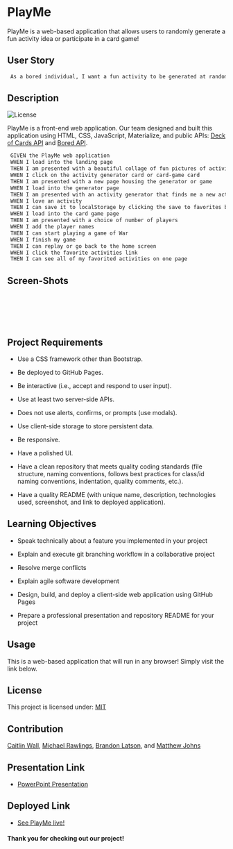 # PlayMe

PlayMe is a web-based application that allows users to randomly generate a fun activity idea or participate in a card game!

## User Story

```md
 As a bored individual, I want a fun activity to be generated at random, so that I can quickly find a way to pass the time. If I’d prefer to play a card game, I can do so in the app.
 ```

## Description

 ![License](https://img.shields.io/badge/License-MIT-yellow)

 PlayMe is a front-end web application. Our team designed and built this application using HTML, CSS, JavaScript, Materialize, and public APIs: [Deck of Cards API](https://deckofcardsapi.com/) and [Bored API](https://www.boredapi.com/). 

```md
 GIVEN the PlayMe web application
 WHEN I load into the landing page
 THEN I am presented with a beautiful collage of fun pictures of activities, description about app, and cards with links to the activity generator and the card game
 WHEN I click on the activity generator card or card-game card
 THEN I am presented with a new page housing the generator or game
 WHEN I load into the generator page
 THEN I am presented with an activity generator that finds me a new activity at the click of a button
 WHEN I love an activity
 THEN I can save it to localStorage by clicking the save to favorites button on the card
 WHEN I load into the card game page
 THEN I am presented with a choice of number of players
 WHEN I add the player names
 THEN I can start playing a game of War
 WHEN I finish my game
 THEN I can replay or go back to the home screen
 WHEN I click the favorite activities link
 THEN I can see all of my favorited activities on one page
 ```

## Screen-Shots

![]()

![]()

![]()

![]()

![]()

![]()

## Project Requirements
* Use a CSS framework other than Bootstrap.

* Be deployed to GitHub Pages.

* Be interactive (i.e., accept and respond to user input).

* Use at least two server-side APIs.

* Does not use alerts, confirms, or prompts (use modals).

* Use client-side storage to store persistent data.

* Be responsive.

* Have a polished UI.

* Have a clean repository that meets quality coding standards (file structure, naming conventions, follows best practices for class/id naming conventions, indentation, quality comments, etc.).

* Have a quality README (with unique name, description, technologies used, screenshot, and link to deployed application).

## Learning Objectives

* Speak technically about a feature you implemented in your project

* Explain and execute git branching workflow in a collaborative project

* Resolve merge conflicts

* Explain agile software development

* Design, build, and deploy a client-side web application using GitHub Pages

* Prepare a professional presentation and repository README for your project

## Usage

 This is a web-based application that will run in any browser! Simply visit the link below.

## License

This project is licensed under: [MIT](https://opensource.org/licenses/MIT)

## Contribution

[Caitlin Wall](https://github.com/caitlinw29), [Michael Rawlings](https://github.com/Mikerawl), [Brandon Latson](https://github.com/bclatson), and [Matthew Johns](https://github.com/mjohnsbootcamp)
    
## Presentation Link

* [PowerPoint Presentation](https://docs.google.com/presentation/d/157mVwCAEPUNrrfijYKGry2eUDiAuAslAIcdX_MVe2ao/edit?usp=sharing)

## Deployed Link

* [See PlayMe live!](https://caitlinw29.github.io/PlayMe/)

#### Thank you for checking out our project!